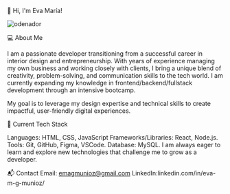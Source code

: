 👋 Hi, I'm Eva María!


![odenador](https://github.com/user-attachments/assets/769971bf-fcc0-4f00-bbd1-65dccf5920d5)

💻 About Me

I am a passionate developer transitioning from a successful career in interior design and entrepreneurship. With years of experience managing my own business and working closely with clients, I bring a unique blend of creativity, problem-solving, and communication skills to the tech world. I am currently expanding my knowledge in frontend/backend/fullstack development through an intensive bootcamp.

My goal is to leverage my design expertise and technical skills to create impactful, user-friendly digital experiences.

🚀 Current Tech Stack

Languages: HTML, CSS, JavaScript
Frameworks/Libraries: React, Node.js.
Tools: Git, GitHub, Figma, VSCode.
Database: MySQL.
I am always eager to learn and explore new technologies that challenge me to grow as a developer.

📬 Contact
Email: emagmunioz@gmail.com
LinkedIn:linkedin.com/in/eva-m-g-munioz/


  


